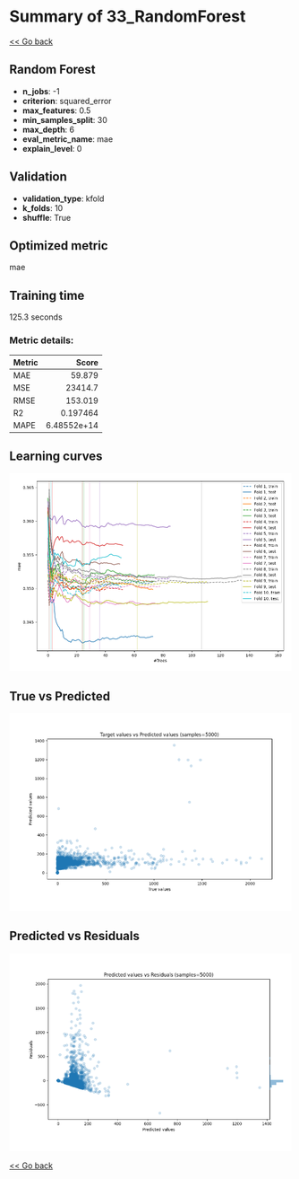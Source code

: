 # Summary of 33_RandomForest

[<< Go back](../README.md)


## Random Forest
- **n_jobs**: -1
- **criterion**: squared_error
- **max_features**: 0.5
- **min_samples_split**: 30
- **max_depth**: 6
- **eval_metric_name**: mae
- **explain_level**: 0

## Validation
 - **validation_type**: kfold
 - **k_folds**: 10
 - **shuffle**: True

## Optimized metric
mae

## Training time

125.3 seconds

### Metric details:
| Metric   |           Score |
|:---------|----------------:|
| MAE      |    59.879       |
| MSE      | 23414.7         |
| RMSE     |   153.019       |
| R2       |     0.197464    |
| MAPE     |     6.48552e+14 |



## Learning curves
![Learning curves](learning_curves.png)
## True vs Predicted

![True vs Predicted](true_vs_predicted.png)


## Predicted vs Residuals

![Predicted vs Residuals](predicted_vs_residuals.png)



[<< Go back](../README.md)
